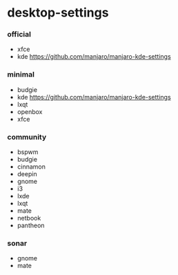 desktop-settings
================

### official

* xfce
* kde https://github.com/manjaro/manjaro-kde-settings

### minimal

* budgie
* kde https://github.com/manjaro/manjaro-kde-settings
* lxqt
* openbox
* xfce

### community

* bspwm
* budgie
* cinnamon
* deepin
* gnome
* i3
* lxde
* lxqt
* mate
* netbook
* pantheon

### sonar

* gnome
* mate
